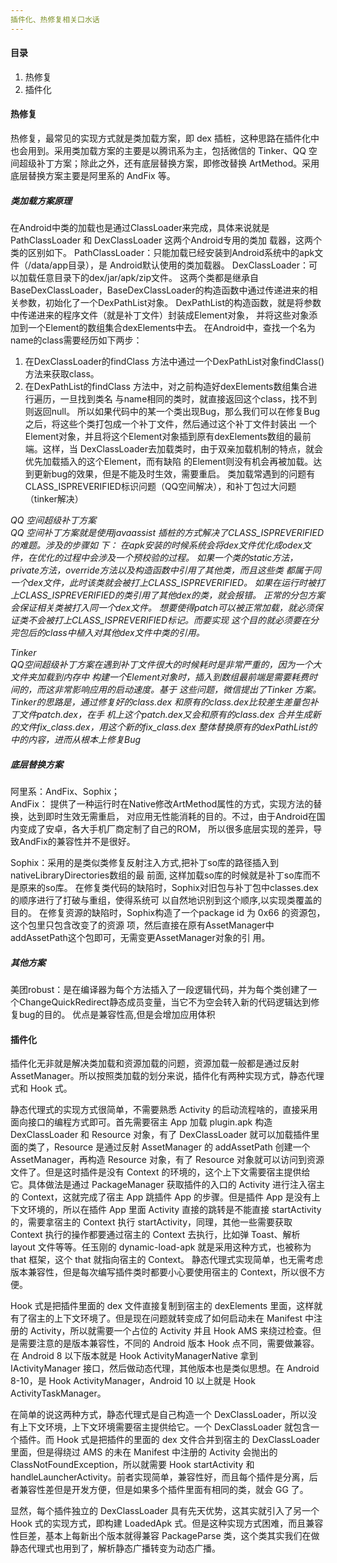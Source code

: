 ```yaml
---
插件化、热修复相关口水话
---
```


#### 目录

1. 热修复
2. 插件化

#### 热修复



热修复，最常见的实现方式就是类加载方案，即 dex 插桩，这种思路在插件化中也会用到。采用类加载方案的主要是以腾讯系为主，包括微信的 Tinker、QQ 空间超级补丁方案；除此之外，还有底层替换方案，即修改替换 ArtMethod。采用底层替换方案主要是阿里系的 AndFix 等。
##### 类加载方案原理
在Android中类的加载也是通过ClassLoader来完成，具体来说就是PathClassLoader 和 DexClassLoader 这两个Android专用的类加
载器，这两个类的区别如下。
PathClassLoader：只能加载已经安装到Android系统中的apk文件（/data/app目录），是
Android默认使用的类加载器。
DexClassLoader：可以加载任意目录下的dex/jar/apk/zip文件。
这两个类都是继承自BaseDexClassLoader，BaseDexClassLoader的构造函数中通过传递进来的相关参数，初始化了一个DexPathList对象。
DexPathList的构造函数，就是将参数中传递进来的程序文件（就是补丁文件）封装成Element对象，
并将这些对象添加到一个Element的数组集合dexElements中去。
在Android中，查找一个名为name的class需要经历如下两步：
1. 在DexClassLoader的findClass 方法中通过一个DexPathList对象findClass()方法来获取class。
2. 在DexPathList的findClass 方法中，对之前构造好dexElements数组集合进行遍历，一旦找到类名
与name相同的类时，就直接返回这个class，找不到则返回null。
所以如果代码中的某一个类出现Bug，那么我们可以在修复Bug之后，将这些个类打包成一个补丁文件，然后通过这个补丁文件封装出
一个Element对象，并且将这个Element对象插到原有dexElements数组的最前端。这样，当
DexClassLoader去加载类时，由于双亲加载机制的特点，就会优先加载插入的这个Element，而有缺陷
的Element则没有机会再被加载。达到更新bug的效果，但是不能及时生效，需要重启。 类加载常遇到的问题有CLASS_ISPREVERIFIED标识问题（QQ空间解决），和补丁包过大问题（tinker解决）

*QQ 空间超级补丁方案  
QQ 空间补丁方案就是使用javaassist 插桩的方式解决了CLASS_ISPREVERIFIED的难题。涉及的步骤如
下：
在apk安装的时候系统会将dex文件优化成odex文件，在优化的过程中会涉及一个预校验的过程。
如果一个类的static方法，private方法，override方法以及构造函数中引用了其他类，而且这些类
都属于同一个dex文件，此时该类就会被打上CLASS_ISPREVERIFIED。
如果在运行时被打上CLASS_ISPREVERIFIED的类引用了其他dex的类，就会报错。
正常的分包方案会保证相关类被打入同一个dex文件。
想要使得patch可以被正常加载，就必须保证类不会被打上CLASS_ISPREVERIFIED标记。而要实现
这个目的就必须要在分完包后的class中植入对其他dex文件中类的引用。*  

*Tinker  
QQ空间超级补丁方案在遇到补丁文件很大的时候耗时是非常严重的，因为一个大文件夹加载到内存中
构建一个Element对象时，插入到数组最前端是需要耗费时间的，而这非常影响应用的启动速度。基于
这些问题，微信提出了Tinker 方案。
Tinker的思路是，通过修复好的class.dex 和原有的class.dex比较差生差量包补丁文件patch.dex，在手
机上这个patch.dex又会和原有的class.dex 合并生成新的文件fix_class.dex，用这个新的fix_class.dex
整体替换原有的dexPathList的中的内容，进而从根本上修复Bug*

##### 底层替换方案
阿里系：AndFix、Sophix；  
AndFix： 提供了一种运行时在Native修改ArtMethod属性的方式，实现方法的替换，达到即时生效无需重启，
对应用无性能消耗的目的。不过，由于Android在国内变成了安卓，各大手机厂商定制了自己的ROM，
所以很多底层实现的差异，导致AndFix的兼容性并不是很好。  

Sophix：采用的是类似类修复反射注入方式,把补丁so库的路径插入到nativeLibraryDirectories数组的最
前面, 这样加载so库的时候就是补丁so库而不是原来的so库。
在修复类代码的缺陷时，Sophix对旧包与补丁包中classes.dex的顺序进行了打破与重组，使得系统可
以自然地识别到这个顺序,以实现类覆盖的目的。
在修复资源的缺陷时，Sophix构造了一个package id 为 0x66 的资源包，这个包里只包含改变了的资源
项，然后直接在原有AssetManager中addAssetPath这个包即可，无需变更AssetManager对象的引
用。

##### 其他方案
美团robust：是在编译器为每个方法插入了一段逻辑代码，并为每个类创建了一个ChangeQuickRedirect静态成员变量，当它不为空会转入新的代码逻辑达到修复bug的目的。
            优点是兼容性高,但是会增加应用体积


#### 插件化

插件化无非就是解决类加载和资源加载的问题，资源加载一般都是通过反射 AssetManager。所以按照类加载的划分来说，插件化有两种实现方式，静态代理式和 Hook 式。

静态代理式的实现方式很简单，不需要熟悉 Activity 的启动流程啥的，直接采用面向接口的编程方式即可。首先需要宿主 App 加载 plugin.apk 构造 DexClassLoader 和 Resource 对象，有了 DexClassLoader 就可以加载插件里面的类了，Resource 是通过反射 AssetManager 的 addAssetPath 创建一个 AssetManager，再构造 Resource 对象，有了 Resource 对象就可以访问到资源文件了。但是这时插件是没有 Context 的环境的，这个上下文需要宿主提供给它。具体做法是通过 PackageManager 获取插件的入口的 Activity 进行注入宿主的 Context，这就完成了宿主 App 跳插件 App 的步骤。但是插件 App 是没有上下文环境的，所以在插件 App 里面 Activity 直接的跳转是不能直接 startActivity 的，需要拿宿主的 Context 执行 startActivity，同理，其他一些需要获取 Context 执行的操作都要通过宿主的 Context 去执行，比如弹 Toast、解析 layout 文件等等。任玉刚的 dynamic-load-apk 就是采用这种方式，也被称为 that 框架，这个 that 就指向宿主的 Context。
静态代理式实现简单，也无需考虑版本兼容性，但是每次编写插件类时都要小心要使用宿主的 Context，所以很不方便。  

Hook 式是把插件里面的 dex 文件直接复制到宿主的 dexElements 里面，这样就有了宿主的上下文环境了。但是现在问题就转变成了如何启动未在 Manifest 中注册的 Activity，所以就需要一个占位的 Activity 并且 Hook AMS 来绕过检查。但是需要注意的是版本兼容性，不同的 Android 版本 Hook 点不同，需要做兼容。在 Android 8 以下版本就是 Hook ActivityManagerNative 拿到 IActivityManager 接口，然后做动态代理，其他版本也是类似思想。在 Android 8-10，是 Hook ActivityManager，Android 10 以上就是 Hook ActivityTaskManager。

在简单的说这两种方式，静态代理式是自己构造一个 DexClassLoader，所以没有上下文环境，上下文环境需要宿主提供给它。一个 DexClassLoader 就包含一个插件。而 Hook 式是把插件的里面的 dex 文件合并到宿主的 DexClassLoader 里面，但是得绕过 AMS 的未在 Manifest 中注册的 Activity 会抛出的 ClassNotFoundException，所以就需要 Hook startActivity 和 handleLauncherActivity。前者实现简单，兼容性好，而且每个插件是分离，后者兼容性差但是开发方便，但是如果多个插件里面有相同的类，就会 GG 了。

显然，每个插件独立的 DexClassLoader 具有先天优势，这其实就引入了另一个 Hook 式的实现方式，即构建 LoadedApk 式。但是这种实现方式困难，而且兼容性巨差，基本上每新出个版本就得兼容 PackageParse 类，这个类其实我们在做静态代理式也用到了，解析静态广播转变为动态广播。
